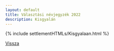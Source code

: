 ```yaml
---
layout: default
title: Választási névjegyzék 2022
description: Kisgyalán
---
```


{% include settlementHTMLs/Kisgyalaan.html %}

[Vissza](../)